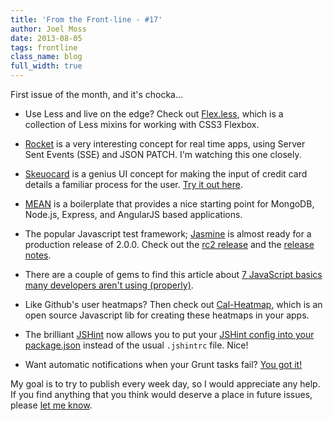 ```yaml
---
title: 'From the Front-line - #17'
author: Joel Moss
date: 2013-08-05
tags: frontline
class_name: blog
full_width: true
---
```


First issue of the month, and it's chocka...

- Use Less and live on the edge? Check out [Flex.less](https://github.com/codio/Flex.less), which is a collection of Less mixins for working with CSS3 Flexbox.

- [Rocket](http://rocket.github.io/) is a very interesting concept for real time apps, using Server Sent Events (SSE) and JSON PATCH. I'm watching this one closely.

- [Skeuocard](http://kenkeiter.com/2013/07/21/redesigning-credit-card-inputs/) is a genius UI concept for making the input of credit card details a familiar process for the user. [Try it out here](http://kenkeiter.com/skeuocard/).

- [MEAN](http://mean.io/) is a boilerplate that provides a nice starting point for MongoDB, Node.js, Express, and AngularJS based applications.

- The popular Javascript test framework; [Jasmine](http://pivotal.github.io/jasmine/) is almost ready for a production release of 2.0.0. Check out the [rc2 release](https://github.com/pivotal/jasmine/releases/tag/v2.0.0.rc2) and the [release notes](https://github.com/pivotal/jasmine/blob/v2.0.0.rc2/release_notes/20rc1.md).

- There are a couple of gems to find this article about [7 JavaScript basics many developers aren't using (properly)](http://tech.pro/tutorial/1453/7-javascript-basics-many-developers-aren-t-using-properly).

- Like Github's user heatmaps? Then check out [Cal-Heatmap](http://kamisama.github.io/cal-heatmap/), which is an open source Javascript lib for creating these heatmaps in your apps.

- The brilliant [JSHint](http://jshint.com) now allows you to put your [JSHint config into your package.json](http://jshint.com/blog/2013-08-02/npm/) instead of the usual `.jshintrc` file. Nice!

- Want automatic notifications when your Grunt tasks fail? [You got it!](https://github.com/dylang/grunt-notify)

My goal is to try to publish every week day, so I would appreciate any help. If you find anything that you think would deserve a place in future issues, please [let me know](mailto:jmoss@codio.com).